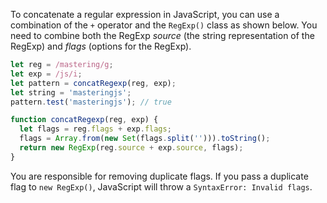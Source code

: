 To concatenate a regular expression in JavaScript, you can use a combination of the `+` operator and the `RegExp()` class as shown below.
You need to combine both the RegExp _source_ (the string representation of the RegExp) and _flags_ (options for the RegExp).

```javascript
let reg = /mastering/g;
let exp = /js/i;
let pattern = concatRegexp(reg, exp);
let string = 'masteringjs';
pattern.test('masteringjs'); // true

function concatRegexp(reg, exp) {
  let flags = reg.flags + exp.flags;
  flags = Array.from(new Set(flags.split(''))).toString();
  return new RegExp(reg.source + exp.source, flags);
}
```

You are responsible for removing duplicate flags.
If you pass a duplicate flag to `new RegExp()`, JavaScript will throw a `SyntaxError: Invalid flags`.
